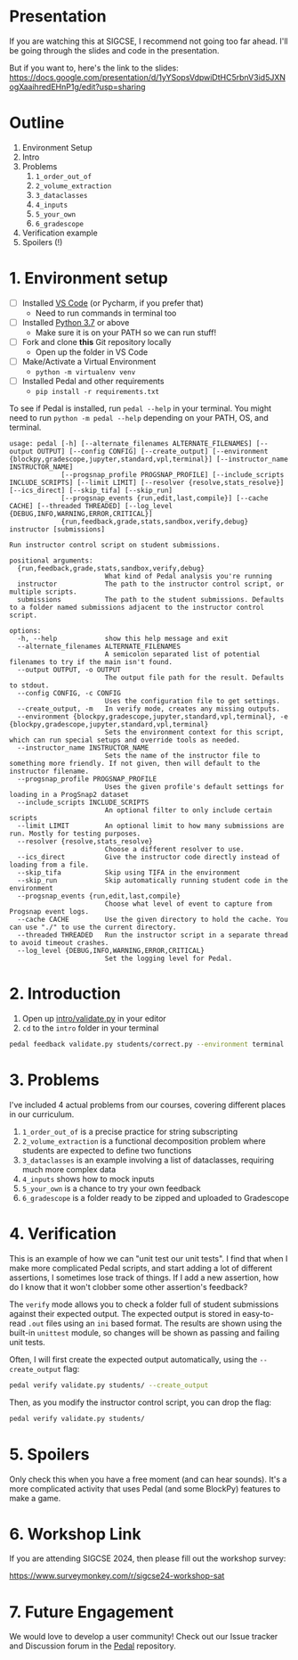 # Presentation

If you are watching this at SIGCSE, I recommend not going too far ahead. I'll be going through the slides and code in the presentation.

But if you want to, here's the link to the slides: <https://docs.google.com/presentation/d/1yYSopsVdpwiDtHC5rbnV3id5JXNogXaaihredEHnP1g/edit?usp=sharing>


# Outline

1. Environment Setup
2. Intro
3. Problems
   1. `1_order_out_of`
   2. `2_volume_extraction`
   3. `3_dataclasses`
   4. `4_inputs`
   5. `5_your_own`
   6. `6_gradescope`
4. Verification example
5. Spoilers (!)


# 1. Environment setup

- [ ] Installed [VS Code](https://code.visualstudio.com/) (or Pycharm, if you prefer that)
    - Need to run commands in terminal too
- [ ] Installed [Python 3.7](https://www.python.org/downloads/) or above
    - Make sure it is on your PATH so we can run stuff!
- [ ] Fork and clone **this** Git repository locally
    - Open up the folder in VS Code
- [ ] Make/Activate a Virtual Environment
    - `python -m virtualenv venv`
- [ ] Installed Pedal and other requirements
    - `pip install -r requirements.txt`

To see if Pedal is installed, run `pedal --help` in your terminal. You might need to run
`python -m pedal --help` depending on your PATH, OS, and terminal.

```
usage: pedal [-h] [--alternate_filenames ALTERNATE_FILENAMES] [--output OUTPUT] [--config CONFIG] [--create_output] [--environment {blockpy,gradescope,jupyter,standard,vpl,terminal}] [--instructor_name INSTRUCTOR_NAME]
             [--progsnap_profile PROGSNAP_PROFILE] [--include_scripts INCLUDE_SCRIPTS] [--limit LIMIT] [--resolver {resolve,stats_resolve}] [--ics_direct] [--skip_tifa] [--skip_run]
             [--progsnap_events {run,edit,last,compile}] [--cache CACHE] [--threaded THREADED] [--log_level {DEBUG,INFO,WARNING,ERROR,CRITICAL}]
             {run,feedback,grade,stats,sandbox,verify,debug} instructor [submissions]

Run instructor control script on student submissions.

positional arguments:
  {run,feedback,grade,stats,sandbox,verify,debug}
                        What kind of Pedal analysis you're running
  instructor            The path to the instructor control script, or multiple scripts.
  submissions           The path to the student submissions. Defaults to a folder named submissions adjacent to the instructor control script.

options:
  -h, --help            show this help message and exit
  --alternate_filenames ALTERNATE_FILENAMES
                        A semicolon separated list of potential filenames to try if the main isn't found.
  --output OUTPUT, -o OUTPUT
                        The output file path for the result. Defaults to stdout.
  --config CONFIG, -c CONFIG
                        Uses the configuration file to get settings.
  --create_output, -m   In verify mode, creates any missing outputs.
  --environment {blockpy,gradescope,jupyter,standard,vpl,terminal}, -e {blockpy,gradescope,jupyter,standard,vpl,terminal}
                        Sets the environment context for this script, which can run special setups and override tools as needed.
  --instructor_name INSTRUCTOR_NAME
                        Sets the name of the instructor file to something more friendly. If not given, then will default to the instructor filename.
  --progsnap_profile PROGSNAP_PROFILE
                        Uses the given profile's default settings for loading in a ProgSnap2 dataset
  --include_scripts INCLUDE_SCRIPTS
                        An optional filter to only include certain scripts
  --limit LIMIT         An optional limit to how many submissions are run. Mostly for testing purposes.
  --resolver {resolve,stats_resolve}
                        Choose a different resolver to use.
  --ics_direct          Give the instructor code directly instead of loading from a file.
  --skip_tifa           Skip using TIFA in the environment
  --skip_run            Skip automatically running student code in the environment
  --progsnap_events {run,edit,last,compile}
                        Choose what level of event to capture from Progsnap event logs.
  --cache CACHE         Use the given directory to hold the cache. You can use "./" to use the current directory.
  --threaded THREADED   Run the instructor script in a separate thread to avoid timeout crashes.
  --log_level {DEBUG,INFO,WARNING,ERROR,CRITICAL}
                        Set the logging level for Pedal.
```

# 2. Introduction

1. Open up [intro/validate.py](intro/validate.py) in your editor
2. `cd` to the `intro` folder in your terminal

```sh
pedal feedback validate.py students/correct.py --environment terminal
```

# 3. Problems

I've included 4 actual problems from our courses, covering different places in our curriculum.

1. `1_order_out_of` is a precise practice for string subscripting
2. `2_volume_extraction` is a functional decomposition problem where students are expected to define two functions
3. `3_dataclasses` is an example involving a list of dataclasses, requiring much more complex data
4. `4_inputs` shows how to mock inputs
5. `5_your_own` is a chance to try your own feedback
6. `6_gradescope` is a folder ready to be zipped and uploaded to Gradescope

# 4. Verification

This is an example of how we can "unit test our unit tests". I find that when I make more complicated
Pedal scripts, and start adding a lot of different assertions, I sometimes lose track of things.
If I add a new assertion, how do I know that it won't clobber some other assertion's feedback?

The ``verify`` mode allows you to check a folder full of student submissions against their expected output.
The expected output is stored in easy-to-read `.out` files using an `ini` based format.
The results are shown using the built-in `unittest` module, so changes will be shown as passing and failing
unit tests.

Often, I will first create the expected output automatically, using the `--create_output` flag:

```sh
pedal verify validate.py students/ --create_output
```

Then, as you modify the instructor control script, you can drop the flag:

```sh
pedal verify validate.py students/
```

# 5. Spoilers

Only check this when you have a free moment (and can hear sounds). It's a more complicated
activity that uses Pedal (and some BlockPy) features to make a game.

# 6. Workshop Link

If you are attending SIGCSE 2024, then please fill out the workshop survey:

<https://www.surveymonkey.com/r/sigcse24-workshop-sat>

# 7. Future Engagement

We would love to develop a user community! Check out our Issue tracker and Discussion forum in the 
[Pedal](https://github.com/pedal-edu/pedal) repository.